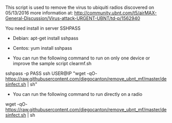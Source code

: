 This script is used to remove the virus to ubiquiti radios discovered on 05/13/2016 more information at: http://community.ubnt.com/t5/airMAX-General-Discussion/Virus-attack-URGENT-UBNT/td-p/1562940 

You need install in server SSHPASS
- Debian: apt-get install sshpass
- Centos: yum install sshpass

- You can run the following command to run on only one device or improve the sample script clearmf.sh

sshpass -p PASS ssh USER@IP "wget -qO- https://raw.githubusercontent.com/diegocanton/remove_ubnt_mf/master/desinfect.sh | sh"

- You can run the following command to run directly on a radio

wget -qO- https://raw.githubusercontent.com/diegocanton/remove_ubnt_mf/master/desinfect.sh | sh
